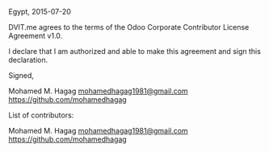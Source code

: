 Egypt, 2015-07-20

DVIT.me agrees to the terms of the Odoo Corporate Contributor License
Agreement v1.0.

I declare that I am authorized and able to make this agreement and sign this
declaration.

Signed,

Mohamed M. Hagag mohamedhagag1981@gmail.com https://github.com/mohamedhagag

List of contributors:

Mohamed M. Hagag mohamedhagag1981@gmail.com https://github.com/mohamedhagag

